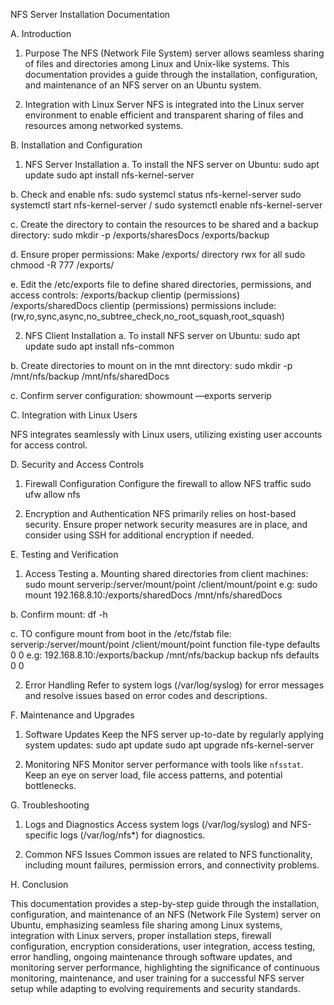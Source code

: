 ﻿ NFS Server Installation Documentation


 A. Introduction

 1. Purpose
The NFS (Network File System) server allows seamless sharing of files and directories among Linux and Unix-like systems. This documentation provides a guide through the installation, configuration, and maintenance of an NFS server on an Ubuntu system.

 2. Integration with Linux Server
NFS is integrated into the Linux server environment to enable efficient and transparent sharing of files and resources among networked systems.


 B. Installation and Configuration

 1. NFS Server Installation
a. To install the NFS server on Ubuntu:
sudo apt update
sudo apt install nfs-kernel-server

b. Check and enable nfs:
sudo systemcl status nfs-kernel-server
sudo systemctl start nfs-kernel-server / sudo systemctl enable nfs-kernel-server

c. Create the directory to contain the resources to be shared and a backup directory:
sudo mkdir -p /exports/sharesDocs /exports/backup

d. Ensure proper permissions: Make /exports/ directory rwx for all
sudo chmood -R 777 /exports/

e. Edit the /etc/exports file to define shared directories, permissions, and access controls:
/exports/backup		clientip (permissions)
/exports/sharedDocs	clientip (permissions)
permissions include: (rw,ro,sync,async,no_subtree_check,no_root_squash,root_squash)


 2. NFS Client Installation
a. To install NFS server on Ubuntu:
sudo apt update
sudo apt install nfs-common

b. Create directories to mount on in the mnt directory:
sudo mkdir -p /mnt/nfs/backup /mnt/nfs/sharedDocs

c. Confirm server configuration:
showmount ––exports serverip


 C. Integration with Linux Users

NFS integrates seamlessly with Linux users, utilizing existing user accounts for access control.


 D. Security and Access Controls

 1. Firewall Configuration
Configure the firewall to allow NFS traffic
sudo ufw allow nfs

 2. Encryption and Authentication
NFS primarily relies on host-based security. Ensure proper network security measures are in place, and consider using SSH for additional encryption if needed.


 E. Testing and Verification

 1. Access Testing
a. Mounting shared directories from client machines:
sudo mount serverip:/server/mount/point /client/mount/point
e.g: sudo mount 192.168.8.10:/exports/sharedDocs /mnt/nfs/sharedDocs

b. Confirm mount:
df -h

c. TO configure mount from boot in the /etc/fstab file:
serverip:/server/mount/point /client/mount/point function file-type defaults 0 0
e.g: 192.168.8.10:/exports/backup /mnt/nfs/backup backup nfs defaults 0 0

 2. Error Handling
Refer to system logs (/var/log/syslog) for error messages and resolve issues based on error codes and descriptions.


 F. Maintenance and Upgrades

 1. Software Updates
Keep the NFS server up-to-date by regularly applying system updates:
sudo apt update
sudo apt upgrade nfs-kernel-server

 2. Monitoring NFS
Monitor server performance with tools like `nfsstat`. Keep an eye on server load, file access patterns, and potential bottlenecks.


 G. Troubleshooting

 1. Logs and Diagnostics
Access system logs (/var/log/syslog) and NFS-specific logs (/var/log/nfs*) for diagnostics.

 2. Common NFS Issues
Common issues are related to NFS functionality, including mount failures, permission errors, and connectivity problems.

 H. Conclusion

This documentation provides a step-by-step guide through the installation, configuration, and maintenance of an NFS (Network File System) server on Ubuntu, emphasizing seamless file sharing among Linux systems, integration with Linux servers, proper installation steps, firewall configuration, encryption considerations, user integration, access testing, error handling, ongoing maintenance through software updates, and monitoring server performance, highlighting the significance of continuous monitoring, maintenance, and user training for a successful NFS server setup while adapting to evolving requirements and security standards.
